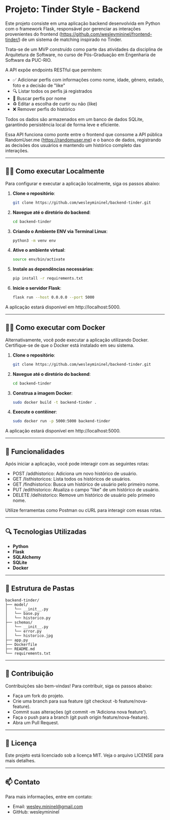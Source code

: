# Projeto: Tinder Style - Backend

Este projeto consiste em uma aplicação backend desenvolvida em Python com o framework Flask, responsável por gerenciar as interações provenientes do frontend (https://github.com/wesleymininel/frontend-tinder/) de um sistema de matching inspirado no Tinder.

Trata-se de um MVP construído como parte das atividades da disciplina de Arquitetura de Software, no curso de Pós-Graduação em Engenharia de Software da PUC-RIO.

A API expõe endpoints RESTful que permitem:

- ✅ Adicionar perfis com informações como nome, idade, gênero, estado, foto e a decisão de "like"
- 🔍 Listar todos os perfis já registrados
- 🧾 Buscar perfis por nome
- ♻️ Editar a escolha de curtir ou não (like)
- ❌ Remover perfis do histórico

Todos os dados são armazenados em um banco de dados SQLite, garantindo persistência local de forma leve e eficiente.

Essa API funciona como ponte entre o frontend que consome a API pública RandomUser.me (https://randomuser.me) e o banco de dados, registrando as decisões dos usuários e mantendo um histórico completo das interações.

---

## 👩‍💻 Como executar Localmente

Para configurar e executar a aplicação localmente, siga os passos abaixo:

1. **Clone o repositório**:
   ```sh
   git clone https://github.com/wesleymininel/backend-tinder.git
   ```

2. **Navegue até o diretório do backend**:
   ```sh
   cd backend-tinder
   ```

3. **Criando o Ambiente ENV via Terminal Linux**:
   ```sh
   python3 -m venv env
   ```

4. **Ative o ambiente virtual**:
   ```sh
   source env/bin/activate
   ```

5. **Instale as dependências necessárias**:
   ```sh
   pip install -r requirements.txt
   ```

6. **Inicie o servidor Flask**:
   ```sh
   flask run --host 0.0.0.0 --port 5000
   ```

A aplicação estará disponível em http://localhost:5000.

---

## 👩‍💻 Como executar com Docker

Alternativamente, você pode executar a aplicação utilizando Docker. Certifique-se de que o Docker está instalado em seu sistema.

1. **Clone o repositório**:
   ```sh
   git clone https://github.com/wesleymininel/backend-tinder.git
   ```
   
2. **Navegue até o diretório do backend**:
   ```sh
   cd backend-tinder
   ```

3. **Construa a imagem Docker**:
   ```sh
   sudo docker build -t backend-tinder .
   ```

4. **Execute o contêiner**:
   ```sh
   sudo docker run -p 5000:5000 backend-tinder
   ```
A aplicação estará disponível em http://localhost:5000.

---

## 🚀 Funcionalidades

Após iniciar a aplicação, você pode interagir com as seguintes rotas:​

- POST /addhistorico: Adiciona um novo histórico de usuário.​
- GET /listhistoricos: Lista todos os históricos de usuários.​
- GET /findhistorico: Busca um histórico de usuário pelo primeiro nome.​
- PUT /edithistorico: Atualiza o campo "like" de um histórico de usuário.​
- DELETE /delhistorico: Remove um histórico de usuário pelo primeiro nome.​

Utilize ferramentas como Postman ou cURL para interagir com essas rotas.​

---

## 🔍 Tecnologias Utilizadas

- **Python​**
- **Flask​**
- **SQLAlchemy​**
- **SQLite​**
- **Docker​**

---

## 📱 Estrutura de Pastas

```
backend-tinder/
├── model/
│   └── __init__.py
│   └── base.py
│   └── historico.py
├── schemas/
│   └── __init__.py
│   └── error.py
│   └── historico.jpg
├── app.py
├── Dockerfile
├── README.md
└── requirements.txt
```

---

## 🤝 Contribuição

Contribuições são bem-vindas! Para contribuir, siga os passos abaixo:​

 - Faça um fork do projeto.​
 - Crie uma branch para sua feature (git checkout -b feature/nova-feature).​
 - Commit suas alterações (git commit -m 'Adiciona nova feature').​
 - Faça o push para a branch (git push origin feature/nova-feature).​
 - Abra um Pull Request.​

---

## 📄 Licença

Este projeto está licenciado sob a licença MIT. Veja o arquivo LICENSE para mais detalhes.​

---

## 📫 Contato

Para mais informações, entre em contato:

 - Email: wesley.mininel@gmail.com
 - GitHub: wesleymininel






